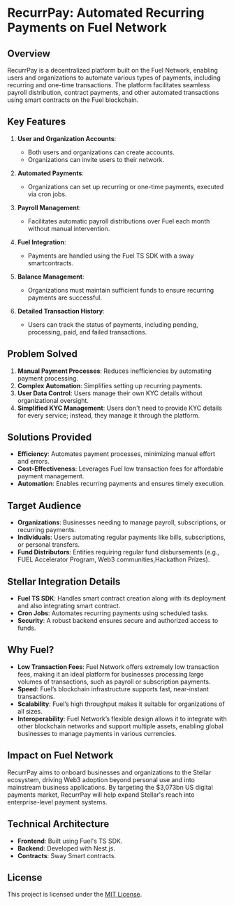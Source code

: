 # RecurrPay: Automated Recurring Payments on Fuel Network

## Overview
RecurrPay is a decentralized platform built on the Fuel Network, enabling users and organizations to automate various types of payments, including recurring and one-time transactions. The platform facilitates seamless payroll distribution, contract payments, and other automated transactions using smart contracts on the Fuel blockchain.

## Key Features
1. **User and Organization Accounts**: 
   - Both users and organizations can create accounts.
   - Organizations can invite users to their network.

2. **Automated Payments**: 
   - Organizations can set up recurring or one-time payments, executed via cron jobs.

3. **Payroll Management**: 
   - Facilitates automatic payroll distributions over Fuel each month without manual intervention.

4. **Fuel Integration**: 
   - Payments are handled using the Fuel TS SDK with a sway smartcontracts.

5. **Balance Management**: 
   - Organizations must maintain sufficient funds to ensure recurring payments are successful.

6. **Detailed Transaction History**: 
   - Users can track the status of payments, including pending, processing, paid, and failed transactions.

## Problem Solved
1. **Manual Payment Processes**: Reduces inefficiencies by automating payment processing.
2. **Complex Automation**: Simplifies setting up recurring payments.
3. **User Data Control**: Users manage their own KYC details without organizational oversight.
4. **Simplified KYC Management**: Users don't need to provide KYC details for every service; instead, they manage it through the platform.

## Solutions Provided
- **Efficiency**: Automates payment processes, minimizing manual effort and errors.
- **Cost-Effectiveness**: Leverages Fuel low transaction fees for affordable payment management.
- **Automation**: Enables recurring payments and ensures timely execution.

## Target Audience
- **Organizations**: Businesses needing to manage payroll, subscriptions, or recurring payments.
- **Individuals**: Users automating regular payments like bills, subscriptions, or personal transfers.
- **Fund Distributors**: Entities requiring regular fund disbursements (e.g., FUEL Accelerator Program, Web3 communities,Hackathon Prizes).

## Stellar Integration Details
- **Fuel TS SDK**: Handles smart contract creation along with its deployment and also integrating smart contract.
- **Cron Jobs**: Automates recurring payments using scheduled tasks.
- **Security**: A robust backend ensures secure and authorized access to funds.

## Why Fuel?
- **Low Transaction Fees**: Fuel Network offers extremely low transaction fees, making it an ideal platform for businesses processing large volumes of transactions, such as payroll or subscription payments.
- **Speed**:  Fuel’s blockchain infrastructure supports fast, near-instant transactions.
- **Scalability**: Fuel’s high throughput makes it suitable for organizations of all sizes.
- **Interoperability**: Fuel Network’s flexible design allows it to integrate with other blockchain networks and support multiple assets, enabling global businesses to manage payments in various currencies.

## Impact on Fuel Network

RecurrPay aims to onboard businesses and organizations to the Stellar ecosystem, driving Web3 adoption beyond personal use and into mainstream business applications. By targeting the $3,073bn US digital payments market, RecurrPay will help expand Stellar's reach into enterprise-level payment systems.

## Technical Architecture
- **Frontend**: Built using Fuel's TS SDK.
- **Backend**: Developed with Nest.js.
- **Contracts**: Sway Smart contracts.


## License
This project is licensed under the [MIT License](LICENSE).
